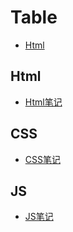 # Table
- [Html](Html)

## Html
- [Html笔记](/docs/Html/HTML基本元素.md)

## CSS
- [CSS笔记](/docs/CSS/CSS基本样式.md)

## JS
- [JS笔记](/docs/JS/JS.md)
